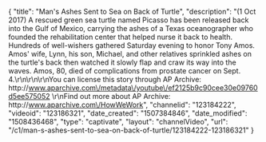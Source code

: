 {
    "title": "Man's Ashes Sent to Sea on Back of Turtle",
    "description": "(1 Oct 2017) A rescued green sea turtle named Picasso has been released back into the Gulf of Mexico, carrying the ashes of a Texas oceanographer who founded the rehabilitation center that helped nurse it back to health. Hundreds of well-wishers gathered Saturday evening to honor Tony Amos. Amos' wife, Lynn, his son, Michael, and other relatives sprinkled ashes on the turtle's back then watched it slowly flap and craw its way into the waves. Amos, 80, died of complications from prostate cancer on Sept. 4.\r\n\r\n\r\nYou can license this story through AP Archive: http:\/\/www.aparchive.com\/metadata\/youtube\/ef2125b9c90cee30e09760d5ee575052 \r\nFind out more about AP Archive: http:\/\/www.aparchive.com\/HowWeWork",
    "channelid": "123184222",
    "videoid": "123186321",
    "date_created": "1507384846",
    "date_modified": "1508436468",
    "type": "captivate",
    "layout": "channelVideo",
    "url": "\/c1\/man-s-ashes-sent-to-sea-on-back-of-turtle\/123184222-123186321"
}